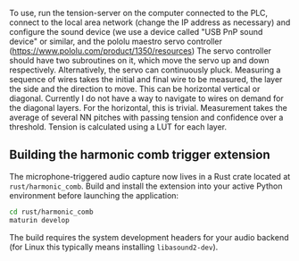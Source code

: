 To use, run the tension-server on the computer connected to the PLC, connect to 
the local area network (change the IP address as necessary) and configure the
sound device (we use a device called "USB PnP sound device" or similar, and the
pololu maestro servo controller (https://www.pololu.com/product/1350/resources)
The servo controller should have two subroutines on it, which move the servo up 
and down respectively. Alternatively, the servo can continuously pluck.
Measuring a sequence of wires takes the initial and final wire to be measured,
the layer the side and the direction to move. This can be horizontal vertical or
diagonal. Currently I do not have a way to navigate to wires on demand for the
diagonal layers. For the horizontal, this is trivial. Measurement takes the average
of several NN pitches with passing tension and confidence over a threshold. Tension
is calculated using a LUT for each layer.

## Building the harmonic comb trigger extension

The microphone-triggered audio capture now lives in a Rust crate located at
`rust/harmonic_comb`. Build and install the extension into your active Python
environment before launching the application:

```bash
cd rust/harmonic_comb
maturin develop
```

The build requires the system development headers for your audio backend (for
Linux this typically means installing `libasound2-dev`).
